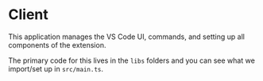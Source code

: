 # Client

This application manages the VS Code UI, commands, and setting up all components of the extension.

The primary code for this lives in the `libs` folders and you can see what we import/set up in `src/main.ts`.
